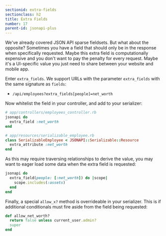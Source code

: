 ```yaml
---
sectionid: extra-fields
sectionclass: h2
title: Extra Fields
number: 17
parent-id: jsonapi-plus
---
```


We've already covered JSON API sparse fieldsets. But what about the
opposite? Sometimes you have a field that should only be in the response
when specifically requested. Maybe this extra field is computationally
expensive and you don't want to pay the penalty for every request. Maybe
it's a UI-specific value you just need to share between your website and
mobile app.

Enter `extra_fields`. We support URLs with the parameter `extra_fields`
with the same signature as `fields`:

* `/api/employees?extra_fields[people]=net_worth`

Now whitelist the field in your controller, and add to your serializer:

```ruby
# app/controllers/employees_controller.rb
jsonapi do
  extra_field :net_worth
end

# app/resources/serializable_employee.rb
class SerializableEmployee < JSONAPI::Serializable::Resource
  extra_attribute :net_worth
end
```

As this may require traversing relationships to derive the value, you
may want to eager load some data when the extra field is requested:

```ruby
jsonapi do
  extra_field(people: [:net_worth]) do |scope|
    scope.includes(:assets)
  end
end
```

Finally, a special `allow_x?` method is overrideable in your serializer.
This is if additional conditionals must fire aside from the field being
requested:

```ruby
def allow_net_worth?
  return false unless current_user.admin?
  super
end
```
